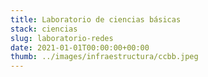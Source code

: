```yaml
---
title: Laboratorio de ciencias básicas
stack: ciencias
slug: laboratorio-redes
date: 2021-01-01T00:00:00+00:00
thumb: ../images/infraestructura/ccbb.jpeg
---
```



